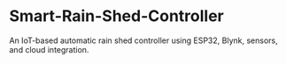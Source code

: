 # Smart-Rain-Shed-Controller
An IoT-based automatic rain shed controller using ESP32, Blynk, sensors, and cloud integration.
